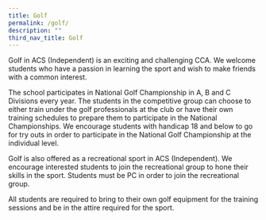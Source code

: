 ```yaml
---
title: Golf
permalink: /golf/
description: ""
third_nav_title: Golf
---
```

Golf in ACS (Independent) is an exciting and challenging CCA. We welcome students who have a passion in learning the sport and wish to make friends with a common interest.

The school participates in National Golf Championship in A, B and C Divisions every year. The students in the competitive group can choose to either train under the golf professionals at the club or have their own training schedules to prepare them to participate in the National Championships. We encourage students with handicap 18 and below to go for try outs in order to participate in the National Golf Championship at the individual level.

Golf is also offered as a recreational sport in ACS (Independent). We encourage interested students to join the recreational group to hone their skills in the sport. Students must be PC in order to join the recreational group.

All students are required to bring to their own golf equipment for the training sessions and be in the attire required for the sport.
